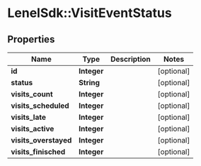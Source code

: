 # LenelSdk::VisitEventStatus

## Properties
Name | Type | Description | Notes
------------ | ------------- | ------------- | -------------
**id** | **Integer** |  | [optional] 
**status** | **String** |  | [optional] 
**visits_count** | **Integer** |  | [optional] 
**visits_scheduled** | **Integer** |  | [optional] 
**visits_late** | **Integer** |  | [optional] 
**visits_active** | **Integer** |  | [optional] 
**visits_overstayed** | **Integer** |  | [optional] 
**visits_finisched** | **Integer** |  | [optional] 

